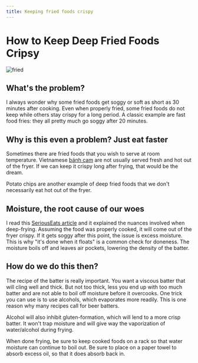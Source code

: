 ```yaml
---
title: Keeping fried foods crispy
---
```

# How to Keep Deep Fried Foods Cripsy
![fried](http://upl.stack.com/wp-content/uploads/2015/08/Fried-Foods-STACK.jpg)
## What's the problem?
I always wonder why some fried foods get soggy or soft as short as 30 minutes after cooking.
Even when properly fried, some fried foods do not keep while others stay crispy for a long period.
A classic example are fast food fries: they all pretty much go soggy after 20 minutes.

## Why is this even a problem? Just eat faster
Sometimes there are fried foods that you wish to serve at room temperature.
Vietnamese [bánh cam](https://en.wikipedia.org/wiki/B%C3%A1nh_r%C3%A1n) are not usually served fresh and
hot out of the fryer. If we can keep it crispy long after frying, that would be the dream.

Potato chips are another example of deep fried foods that we don't necessarily eat hot out of the fryer.

## Moisture, the root cause of our woes
I read this [SeriousEats article](http://www.seriouseats.com/2016/12/use-vodka-for-crispier-fried-food.html)
and it explained the nuances involved when deep-frying.
Assuming the food was properly cooked, it will come out of the fryer crispy.
If it gets soggy after this point, the issue is excess moisture.
This is why "it's done when it floats" is a common check for doneness.
The moisture boils off and leaves air pockets, lowering the density of the batter.

## How do we do this then?
The recipe of the batter is really important.
You want a viscous batter that will cling well and thick.
But not too thick, less you end up with too much batter and are not able to 
boil off moisture before it overcooks.
One trick you can use is to use alcohols, which evaporates more readily.
This is one reason why many recipes call for beer batters.

Alcohol will also inhibit gluten-formation, which will lend to a more crisp batter.
It won't trap moisture and will give way the vaporization of water/alcohol during frying.

When done frying, be sure to keep cooked foods on a rack so that water moisture can continue to boil out.
Be sure to place on a paper towel to absorb excess oil, so that it does absorb back in.

